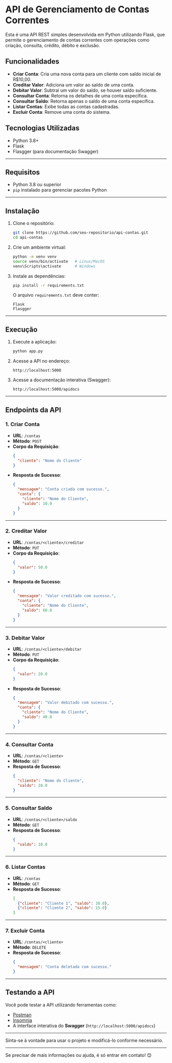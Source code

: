 # API de Gerenciamento de Contas Correntes

Esta é uma API REST simples desenvolvida em Python utilizando Flask, que permite o gerenciamento de contas correntes com operações como criação, consulta, crédito, débito e exclusão.

## Funcionalidades

- **Criar Conta**: Cria uma nova conta para um cliente com saldo inicial de R$10,00.
- **Creditar Valor**: Adiciona um valor ao saldo de uma conta.
- **Debitar Valor**: Subtrai um valor do saldo, se houver saldo suficiente.
- **Consultar Conta**: Retorna os detalhes de uma conta específica.
- **Consultar Saldo**: Retorna apenas o saldo de uma conta específica.
- **Listar Contas**: Exibe todas as contas cadastradas.
- **Excluir Conta**: Remove uma conta do sistema.

## Tecnologias Utilizadas

- Python 3.8+
- Flask
- Flasgger (para documentação Swagger)

---

## Requisitos

- Python 3.8 ou superior
- `pip` instalado para gerenciar pacotes Python

---

## Instalação

1. Clone o repositório:
   ```bash
   git clone https://github.com/seu-repositorio/api-contas.git
   cd api-contas
   ```

2. Crie um ambiente virtual:
   ```bash
   python -m venv venv
   source venv/bin/activate   # Linux/MacOS
   venv\Scripts\activate      # Windows
   ```

3. Instale as dependências:
   ```bash
   pip install -r requirements.txt
   ```

   O arquivo `requirements.txt` deve conter:
   ```
   Flask
   Flasgger
   ```

---

## Execução

1. Execute a aplicação:
   ```bash
   python app.py
   ```

2. Acesse a API no endereço:
   ```
   http://localhost:5000
   ```

3. Acesse a documentação interativa (Swagger):
   ```
   http://localhost:5000/apidocs
   ```

---

## Endpoints da API

### 1. **Criar Conta**
- **URL**: `/contas`
- **Método**: `POST`
- **Corpo da Requisição**:
  ```json
  {
    "cliente": "Nome do Cliente"
  }
  ```
- **Resposta de Sucesso**:
  ```json
  {
    "mensagem": "Conta criada com sucesso.",
    "conta": {
      "cliente": "Nome do Cliente",
      "saldo": 10.0
    }
  }
  ```

---

### 2. **Creditar Valor**
- **URL**: `/contas/<cliente>/creditar`
- **Método**: `PUT`
- **Corpo da Requisição**:
  ```json
  {
    "valor": 50.0
  }
  ```
- **Resposta de Sucesso**:
  ```json
  {
    "mensagem": "Valor creditado com sucesso.",
    "conta": {
      "cliente": "Nome do Cliente",
      "saldo": 60.0
    }
  }
  ```

---

### 3. **Debitar Valor**
- **URL**: `/contas/<cliente>/debitar`
- **Método**: `PUT`
- **Corpo da Requisição**:
  ```json
  {
    "valor": 20.0
  }
  ```
- **Resposta de Sucesso**:
  ```json
  {
    "mensagem": "Valor debitado com sucesso.",
    "conta": {
      "cliente": "Nome do Cliente",
      "saldo": 40.0
    }
  }
  ```

---

### 4. **Consultar Conta**
- **URL**: `/contas/<cliente>`
- **Método**: `GET`
- **Resposta de Sucesso**:
  ```json
  {
    "cliente": "Nome do Cliente",
    "saldo": 10.0
  }
  ```

---

### 5. **Consultar Saldo**
- **URL**: `/contas/<cliente>/saldo`
- **Método**: `GET`
- **Resposta de Sucesso**:
  ```json
  {
    "saldo": 10.0
  }
  ```

---

### 6. **Listar Contas**
- **URL**: `/contas`
- **Método**: `GET`
- **Resposta de Sucesso**:
  ```json
  [
    {"cliente": "Cliente 1", "saldo": 10.0},
    {"cliente": "Cliente 2", "saldo": 15.0}
  ]
  ```

---

### 7. **Excluir Conta**
- **URL**: `/contas/<cliente>`
- **Método**: `DELETE`
- **Resposta de Sucesso**:
  ```json
  {
    "mensagem": "Conta deletada com sucesso."
  }
  ```

---

## Testando a API

Você pode testar a API utilizando ferramentas como:
- [Postman](https://www.postman.com/)
- [Insomnia](https://insomnia.rest/)
- A interface interativa do **Swagger** (`http://localhost:5000/apidocs`)

---

Sinta-se à vontade para usar o projeto e modificá-lo conforme necessário.

---

Se precisar de mais informações ou ajuda, é só entrar em contato! 😊